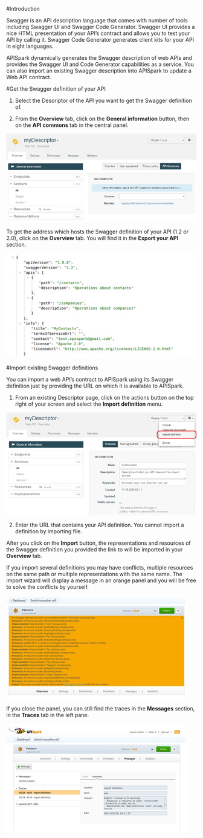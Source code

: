 #Introduction

Swagger is an API description language that comes with number of tools including Swagger UI and Swagger Code Generator. Swagger UI provides a nice HTML presentation of your API’s contract and allows you to test your API by calling it. Swagger Code Generator generates client kits for your API in eight languages.

APISpark dynamically generates the Swagger description of web APIs and provides the Swagger UI and Code Generator capabilities as a service. You can also import an existing Swagger description into APISpark to update a Web API contract.

#Get the Swagger definition of your API

1. Select the Descriptor of the API you want to get the Swagger definition of.

2. From the **Overview** tab, click on the **General information** button, then on the **API commons** tab in the central panel.

  ![API Commons](images/swagger-apicommons.jpg "API Commons")

  To get the address which hosts the Swagger definition of your API (1.2 or 2.0), click on the **Overview** tab. You will find it in the **Export your API** section.

  ![API Commons](images/07.jpg "API Commons")

#Import existing Swagger definitions

You can import a web API’s contract to APISpark using its Swagger definition just by providing the URL on which it is available to APISpark.

1. From an existing Descriptor page, click on the actions button on the top right of your screen and select the **Import definition** menu.

  ![API Commons](images/swagger-import-definition.jpg "API Commons")

2. Enter the URL that contains your API definition. You cannot import a definition by importing file.

After you click on the **Import** button, the representations and resources of the Swagger definition you provided the link to will be imported in your **Overview** tab.

If you import several definitions you may have conflicts, multiple resources on the same path or multiple representations with the same name. The import wizard will display a message in an orange panel and you will be free to solve the conflicts by yourself.

![API Commons](images/12.jpg "API Commons")

If you close the panel, you can still find the traces in the **Messages** section, in the **Traces** tab in the left pane.

![API Commons](images/13.jpg "API Commons")
